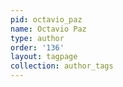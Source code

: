 ```yaml
---
pid: octavio_paz
name: Octavio Paz
type: author
order: '136'
layout: tagpage
collection: author_tags
---
```


